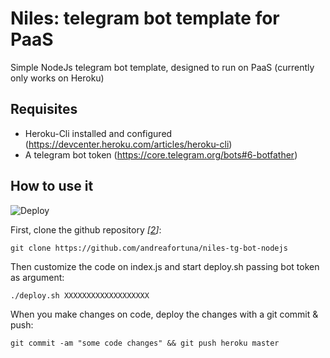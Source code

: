 # Niles: telegram bot template for PaaS

Simple NodeJs telegram bot template, designed to run on PaaS (currently only works on Heroku)

## Requisites

- Heroku-Cli installed and configured (https://devcenter.heroku.com/articles/heroku-cli)
- A telegram bot token (https://core.telegram.org/bots#6-botfather)

## How to use it

![Deploy](https://www.andreafortuna.org/wp-content/uploads/2020/01/niles.png)



First, clone the github repository <em>[<a href="#references">2</a>]</em>:</p>

```
git clone https://github.com/andreafortuna/niles-tg-bot-nodejs
```

Then customize the code on index.js and start deploy.sh passing bot token as argument:

```
./deploy.sh XXXXXXXXXXXXXXXXXXX
```

When you make changes on code, deploy the changes with a git commit & push:

```
git commit -am "some code changes" && git push heroku master

